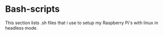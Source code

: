 # Bash-scripts
This section lists .sh files that i use to setup my Raspberry Pi's with linux in headless mode.
